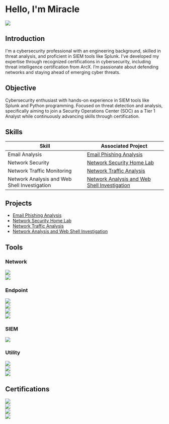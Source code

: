 # Hello, I'm Miracle
<a href="https://www.linkedin.com/in/miracle-akono00/"><img src="https://img.shields.io/badge/-LinkedIn-0072b1?&style=for-the-badge&logo=linkedin&logoColor=white" /></a>

## Introduction

I'm a cybersecurity professional with an engineering background, skilled in threat analysis, and proficient in SIEM tools like Splunk. I’ve developed my expertise through recognized certifications in cybersecurity, including threat intelligence certification from ArcX. I’m passionate about defending networks and staying ahead of emerging cyber threats.

## Objective

Cybersecurity enthusiast with hands-on experience in SIEM tools like Splunk and Python programming. Focused on threat detection and analysis, specifically aiming to join a Security Operations Center (SOC) as a Tier 1 Analyst while continuously advancing skills through certification.

## Skills

| Skill                                         | Associated Project         |
|-----------------------------------------------|----------------------------|
| Email Analysis       | <a href="https://github.com/Akonomiracle/Email-Phishing-Analysis/tree/main">Email Phishing Analysis</a>|
| Network Security       | <a href="https://github.com/Akonomiracle/Home-Lab/tree/main">Network Security Home Lab</a>|
| Network Traffic Monitoring | <a href="https://github.com/Akonomiracle/Network-Traffic-Analysis-using-TCPDump-and-Wireshark/tree/main">Network Traffic Analysis</a>|
| Network Analysis and Web Shell Investigation | <a href="https://github.com/Akonomiracle/Network-Analysis-and-Web-Shell-Investigation/tree/main">Network Analysis and Web Shell Investigation</a>|

## Projects

-  <a href="https://github.com/Akonomiracle/Email-Phishing-Analysis/tree/main">Email Phishing Analysis</a>
-  <a href="https://github.com/Akonomiracle/Home-Lab/tree/main">Network Security Home Lab</a>
-  <a href="https://github.com/Akonomiracle/Network-Traffic-Analysis-using-TCPDump-and-Wireshark/tree/main">Network Traffic Analysis</a>
-  <a href="https://github.com/Akonomiracle/Network-Analysis-and-Web-Shell-Investigation/tree/main">Network Analysis and Web Shell Investigation</a>

## Tools

### Network
<div>
    <img src="https://img.shields.io/badge/tcpdump-1679A7?style=for-the-badge&logo=tcpdump&logoColor=white" /> <br>
    <img src="https://img.shields.io/badge/-Wireshark-1679A7?&style=for-the-badge&logo=Wireshark&logoColor=white" /> <br>
</div>

### Endpoint
<div>
    <img src="https://img.shields.io/badge/VirtualBox-0078D4?style=for-the-badge&logo=virtualbox&logoColor=white" /> <br>
    <img src="https://img.shields.io/badge/HxD-0078D4?style=for-the-badge&logo=&logoColor=white" /> <br>
    <img src="https://img.shields.io/badge/Notepad++-0078D4?style=for-the-badge&logo=notepadplusplus&logoColor=white" /> <br>
    <img src="https://img.shields.io/badge/Microsoft%20Defender%20XDR-0078D4?style=for-the-badge&logo=Microsoft&logoColor=white" />
</div>

### SIEM
<div>
    <img src="https://img.shields.io/badge/-Splunk-000000?&style=for-the-badge&logo=Splunk&logoColor=white" /> <br>
</div>

### Utility
<div>
    <img src="https://img.shields.io/badge/URL%20Decoder-4D4D4D?style=for-the-badge&logo=&logoColor=white" /> <br>
    <img src="https://img.shields.io/badge/CyberChef-4D4D4D?style=for-the-badge&logo=&logoColor=white" /> <br>
    <img src="https://img.shields.io/badge/ExifTool-4D4D4D?style=for-the-badge&logo=&logoColor=white" />
</div>


## Certifications
<div>
<img src="https://img.shields.io/badge/Google%20Cybersecurity%20Certificate-FFD700?style=for-the-badge&logo=Google&logoColor=white" /> <br>
<img src="https://img.shields.io/badge/ArcX%20Foundation%20Level%20Threat%20Intelligence%20Analyst-FFD700?style=for-the-badge&logoColor=white" /> <br>
<img src="https://img.shields.io/badge/SC--200%3A%20Mitigate%20threats%20using%20Microsoft%20Defender%20XDR-FFD700?style=for-the-badge&logo=Microsoft&logoColor=white" /> <br>
<img src="https://img.shields.io/badge/Google%20AI%20Essentials-FFD700?style=for-the-badge&logo=Google&logoColor=white" /> <br>
</div>



